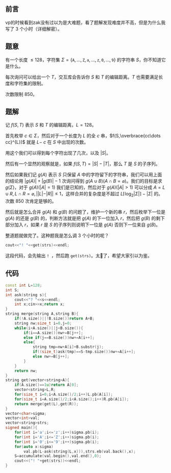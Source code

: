 ## 前言

vp的时候看到zak没有过以为是大难题，看了题解发现难度并不高，但是为什么我写了 $3$ 个小时（详细解密）。
## 题意
有一个长度 $\le 128$，字符集 $\Sigma=\{\texttt{A},\dots,\texttt{Z},\texttt{a},\dots,\texttt{z},\texttt{0},\dots,\texttt{9}\}$ 的字符串 $S$，你不知道它是什么。

每次询问可以给出一个 $T$，交互库会告诉你 $S$ 和 $T$ 的编辑距离。$T$ 也需要满足长度和字符集的限制。

次数限制 $850$。

## 题解

记 $f(S,T)$ 表示 $S$ 和 $T$ 的编辑距离，$L=128$。

首先枚举 $c\in\Sigma$，然后对于一个长度为 $L$ 的全 $c$ 串，$f(S,\overbrace{cc\dots cc}^{L})$ 就是 $L-$ $c$ 在 $S$ 中出现的次数。

用这个我们可以得到每个字符出现了几次，以及 $|S|$。

然后有一个显然的观察就是，如果 $f(S,T)=|S|-|T|$，那么 $T$ 是 $S$ 的子序列。

然后如果我们记 $g(A)$ 表示 $S$ 只保留 $A$ 中的字符留下的字符串，我们可以用上面的结论用 $|g(A)|+|g(B)|-1$ 次询问得到 $g(A\cup B)(A\cap B=\varnothing)$。我们的目标是求 $g(\Sigma)$，对于 $g(A)(|A|=1)$ 我们是已知的，然后对于 $g(A)(|A|>1)$ 可以分成 $A=L\cup R,L\cap R=\varnothing,||L|-|R||\le 1$，这样合并的复杂度是不超过 $L\lceil\log_2|\Sigma|\rceil-|\Sigma|$ 的。次数 $850$ 次肯定是够的。

然后就是怎么合并 $g(A)$ 和 $g(B)$ 的问题了，维护一个新的串 $r$，然后枚举下一位是 $g(A)$ 的还是 $g(B)$ 的，判断方法就是把 $g(A)$ 的下一位加入 $r$，然后把 $g(B)$ 的剩下部分加入 $r$，如果 $r$ 是 $S$ 的子序列则说明下一位是 $g(A)$ 否则下一位来自 $g(B)$。

整道题就做完了。这种题我是怎么调 $3$ 个小时的呢？

```cpp
cout<<"! "<<get(strs)<<endl;
```

这段代码，会先输出 `! `，然后跑 `get(strs)`。太&#129313;了，希望大家引以为鉴。

## 代码

```cpp
const int L=128;
int S;
int ask(string s){
	cout<<"? "<<s<<endl;
	int x;cin>>x;return x;
}
string merge(string A,string B){
	if(!A.size()||!B.size())return A+B;
	string nw;size_t i=0,j=0;
	while(i<A.size()||j<B.size()){
		if(i==A.size())nw+=B[j++];
		else if(j==B.size())nw+=A[i++];
		else{
			string tmp=nw+A[i]+B.substr(j);
			if((size_t)ask(tmp)==S-tmp.size())nw+=A[i++];
			else nw+=B[j++];
		}
	}
	return nw;
}
string get(vector<string>A){
	if(A.size()==1u)return A[0];
	vector<string>L,R;
	for(size_t i=0;i<A.size()/2;i++)L.pb(A[i]);
	for(size_t i=A.size()/2;i<A.size();i++)R.pb(A[i]);
	return merge(get(L),get(R));
}
vector<char>sigma;
vector<int>val;
vector<string>strs;
signed main(){
	for(int i='a';i<='z';i++)sigma.pb(i);
	for(int i='A';i<='Z';i++)sigma.pb(i);
	for(int i='0';i<='9';i++)sigma.pb(i);
	for(auto x:sigma)
		val.pb(L-ask(string(L,x))),strs.eb(val.back(),x);
	S=accumulate(val.begin(),val.end(),0);
	cout<<("! "+get(strs))<<endl;
}
```